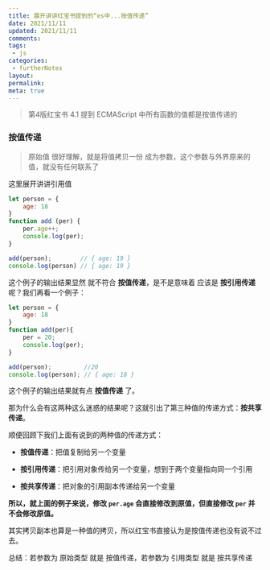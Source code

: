 ```yaml
---
title: 展开讲讲红宝书提到的“es中...按值传递”
date: 2021/11/11
updated: 2021/11/11
comments:
tags:
 - js
categories:
 - furtherNotes
layout:
permalink:
meta: true
---
```


> 第4版红宝书 4.1 提到 ECMAScript 中所有函数的值都是按值传递的 



### 按值传递

>  原始值 很好理解，就是将值拷贝一份 成为参数，这个参数与外界原来的值，就没有任何联系了

这里展开讲讲引用值



~~~js
let person = { 
    age: 18 
}
function add (per) {
    per.age++;
    console.log(per);
}

add(person);        // { age: 19 }
console.log(person) // { age: 19 }
~~~

 这个例子的输出结果显然 就不符合 **按值传递**，是不是意味着 应该是 **按引用传递**呢？我们再看一个例子：

~~~js
let person = {
    age: 18
}
function add(per){
    per = 20;
    console.log(per);
}

add(person);         //20
console.log(person); // { age: 18 }
~~~

这个例子的输出结果就有点 **按值传递** 了。



那为什么会有这两种这么迷惑的结果呢？这就引出了第三种值的传递方式：**按共享传递**。

顺便回顾下我们上面有说到的两种值的传递方式：

+ **按值传递**：把值复制给另一个变量
+ **按引用传递**：把引用对象传给另一个变量，想到于两个变量指向同一个引用

+ **按共享传递**：把对象的引用副本传递给另一个变量



**所以，就上面的例子来说，修改 `per.age` 会直接修改到原值，但直接修改 `per` 并不会修改原值。**



其实拷贝副本也算是一种值的拷贝，所以红宝书直接认为是按值传递也没有说不过去。



总结：若参数为 原始类型 就是  按值传递，若参数为 引用类型 就是 按共享传递



